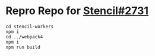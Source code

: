 # Repro Repo for [Stencil#2731](https://github.com/ionic-team/stencil/issues/2731)

```
cd stencil-workers
npm i
cd ../webpack4
npm i
npm run build
```
